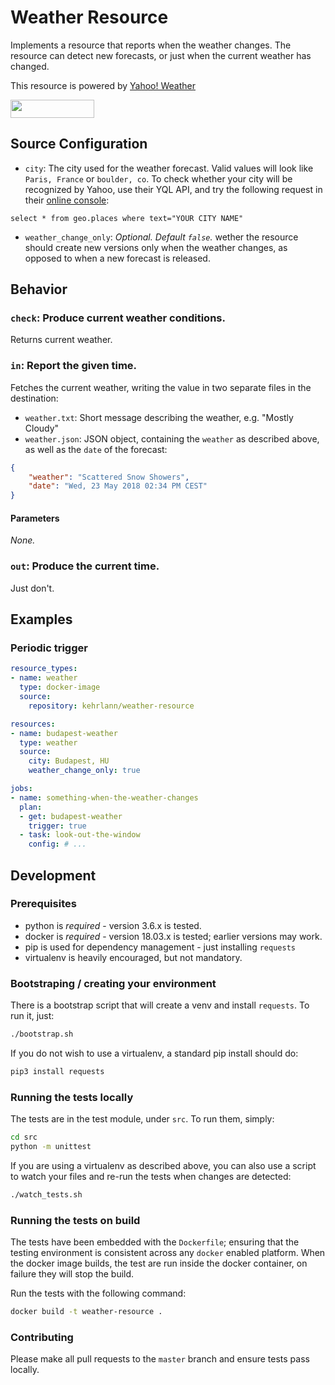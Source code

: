 # Weather Resource

Implements a resource that reports when the weather changes. The resource
can detect new forecasts, or just when the current weather has changed.

This resource is powered by [Yahoo! Weather](https://developer.yahoo.com/weather/)

<a href="https://www.yahoo.com/?ilc=401" target="_blank"> <img src="https://poweredby.yahoo.com/purple.png" width="134" height="29"/> </a>

## Source Configuration

* `city`: The city used for the weather forecast. Valid values will look
like `Paris, France` or `boulder, co`. To check whether your city will be
recognized by Yahoo, use their YQL API, and try the following request in 
their [online console](https://developer.yahoo.com/yql/):

```
select * from geo.places where text="YOUR CITY NAME"
```

* `weather_change_only`: *Optional. Default `false`.* wether the resource
should create new versions only when the weather changes, as opposed to
when a new forecast is released.

## Behavior

### `check`: Produce current weather conditions.

Returns current weather.

### `in`: Report the given time.

Fetches the current weather, writing the value in two separate files in
the destination:

- `weather.txt`: Short message describing the weather, e.g. "Mostly Cloudy"
- `weather.json`: JSON object, containing the `weather` as described above,
as well as the `date` of the forecast:

```json
{
    "weather": "Scattered Snow Showers",
    "date": "Wed, 23 May 2018 02:34 PM CEST"
}
```

#### Parameters

*None.*


### `out`: Produce the current time.

Just don't.


## Examples

### Periodic trigger

```yaml
resource_types:
- name: weather
  type: docker-image
  source:
    repository: kehrlann/weather-resource

resources:
- name: budapest-weather
  type: weather
  source:
    city: Budapest, HU
    weather_change_only: true

jobs:
- name: something-when-the-weather-changes
  plan:
  - get: budapest-weather
    trigger: true
  - task: look-out-the-window
    config: # ...
```

## Development

### Prerequisites

* python is *required* - version 3.6.x is tested.
* docker is *required* - version 18.03.x is tested; earlier versions may work.
* pip is used for dependency management - just installing `requests`
* virtualenv is heavily encouraged, but not mandatory.

### Bootstraping / creating your environment

There is a bootstrap script that will create a venv and install `requests`. To
run it, just:

```sh
./bootstrap.sh
```

If you do not wish to use a virtualenv, a standard pip install should do:

```sh
pip3 install requests
```

### Running the tests locally

The tests are in the test module, under `src`. To run them, simply:

```sh
cd src
python -m unittest
```

If you are using a virtualenv as described above, you can also use a script
to watch your files and re-run the tests when changes are detected:

```sh
./watch_tests.sh
```

### Running the tests on build

The tests have been embedded with the `Dockerfile`; ensuring that the testing
environment is consistent across any `docker` enabled platform. When the docker
image builds, the test are run inside the docker container, on failure they
will stop the build.

Run the tests with the following command:

```sh
docker build -t weather-resource .
```

### Contributing

Please make all pull requests to the `master` branch and ensure tests pass
locally.
